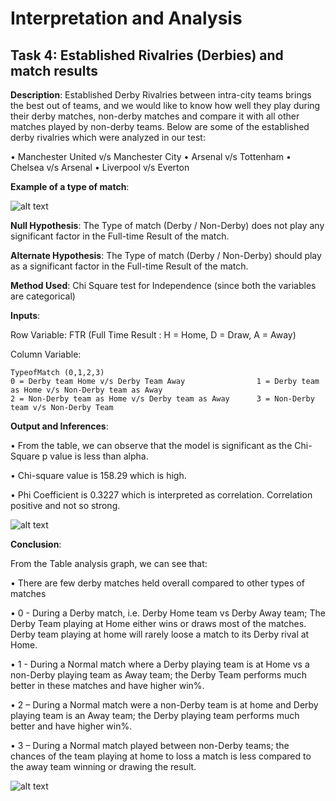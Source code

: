 # Interpretation and Analysis

## Task 4: Established Rivalries (Derbies) and match results        

**Description**: Established Derby Rivalries between intra-city teams brings the best out of teams, and we would like to know 
how well they play during their derby matches, non-derby matches and compare it with all other matches played by non-derby teams. 
Below are some of the established derby rivalries which were analyzed in our test: 
 
•	Manchester United v/s Manchester City
•	Arsenal v/s Tottenham
•	Chelsea v/s Arsenal
•	Liverpool v/s Everton

**Example of a type of match**:

![alt text](https://github.com/mullapudirajaprashanth/Statistical-Analysis-EPL-data/blob/master/Output%20Images/Task4-Img1.PNG)

**Null Hypothesis**: The Type of match (Derby / Non-Derby) does not play any significant factor in the Full-time Result of the match.

**Alternate Hypothesis**: The Type of match (Derby / Non-Derby) should play as a significant factor in the Full-time Result of the match.


**Method Used**: Chi Square test for Independence (since both the variables are categorical)

**Inputs**: 

 Row Variable:  FTR (Full Time Result : H = Home, D = Draw, A = Away)
  
 Column Variable: 
    
    TypeofMatch (0,1,2,3) 
    0 = Derby team Home v/s Derby Team Away                1 = Derby team as Home v/s Non-Derby team as Away
    2 = Non-Derby team as Home v/s Derby team as Away      3 = Non-Derby team v/s Non-Derby Team


**Output and Inferences**:

•	From the table, we can observe that the model is significant as the Chi-Square p value is less than alpha. 

•	Chi-square value is 158.29 which is high.

•	Phi Coefficient is 0.3227 which is interpreted as correlation. Correlation positive and not so strong. 

![alt text](https://github.com/mullapudirajaprashanth/Statistical-Analysis-EPL-data/blob/master/Output%20Images/Task4-Img2.png)


**Conclusion**:

From the Table analysis graph, we can see that:

•	There are few derby matches held overall compared to other types of matches

•	0 - During a Derby match, i.e. Derby Home team vs Derby Away team; The Derby Team playing at Home either wins or draws most of the matches. Derby team playing at home will rarely loose a match to its Derby rival at Home.

•	1 - During a Normal match where a Derby playing team is at Home vs a non-Derby playing team as Away team; the Derby Team performs much better in these matches and have higher win%.

•	2 – During a Normal match were a non-Derby team is at home and Derby playing team is an Away team; the Derby playing team performs much better and have higher win%.

•	3 – During a Normal match played between non-Derby teams; the chances of the team playing at home to loss a match is less compared to the away team winning or drawing the result. 

![alt text](https://github.com/mullapudirajaprashanth/Statistical-Analysis-EPL-data/blob/master/Output%20Images/Task4-Img3.png)
